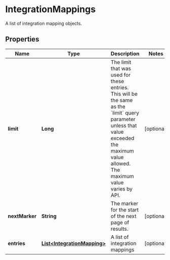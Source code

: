 

# IntegrationMappings

A list of integration mapping objects.

## Properties

| Name | Type | Description | Notes |
|------------ | ------------- | ------------- | -------------|
|**limit** | **Long** | The limit that was used for these entries. This will be the same as the &#x60;limit&#x60; query parameter unless that value exceeded the maximum value allowed. The maximum value varies by API. |  [optional] |
|**nextMarker** | **String** | The marker for the start of the next page of results. |  [optional] |
|**entries** | [**List&lt;IntegrationMapping&gt;**](IntegrationMapping.md) | A list of integration mappings |  [optional] |



